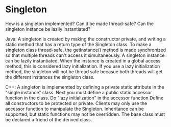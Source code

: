 #  Singleton

How is a singleton implemented?
Can it be made thread-safe?
Can the singleton instance be lazily instantiated?

Java:
A singleton is created by making the constructor private, and writing a static method that has a return type of the Singleton class. To make a singleton class thread-safe, the getInstance() method is made synchronized so that multiple threads can't access it simultaneously. A singleton instance can be lazily instantiated. When the instance is created in a global access method, this is considered lazy initialization. If you use a lazy initialization method, the singleton will not be thread safe becasue both threads will get the different instances the singleton class. 

C++:
A singleton is implememted by defining a private static attribute in the "single instance" class. Next you must define a public static accessor function in the class. Do "lazy initialization" in the accessor function
Define all constructors to be protected or private. Clients may only use the accessor function to manipulate the Singleton. Inheritance can be supported, but static functions may not be overridden. The base class must be declared a friend of the derived class.



